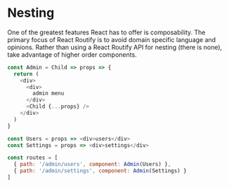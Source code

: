 # Nesting

One of the greatest features React has to offer is composability. The primary focus of React Routify is to avoid domain specific language and opinions. Rather than using a React Routify API for nesting (there is none), take advantage of higher order components.

```js
const Admin = Child => props => {
  return (
    <div>
      <div>
        admin menu
      </div>
      <Child {...props} />
    </div>
  )
}

const Users = props => <div>users</div>
const Settings = props => <div>settings</div>

const routes = [
  { path: '/admin/users', component: Admin(Users) },
  { path: '/admin/settings', component: Admin(Settings) }
]
```

